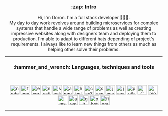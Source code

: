 <h3 align="center">:zap: Intro</h3>
<p align="center">
  Hi, I'm Doron. I'm a full stack developer 👨🏻‍💻.
  <br> My day to day work revolves around building microservices for complex systems that handle a wide range of problems as well as creating impressive websites along with designers team and deploying them to production. I'm able to adapt to different hats depending of project's requirements. I always like to learn new things from others as much as helping other solve their problems.
</p>

---

<h3 align="center">:hammer_and_wrench: Languages, techniques and tools</h3>
<br>
<p align="center">
  <img title="nodejs" height="30" src="https://cdn.jsdelivr.net/gh/devicons/devicon/icons/nodejs/nodejs-original.svg" />
  <img title="typescript" height="30" src="https://cdn.jsdelivr.net/gh/devicons/devicon/icons/typescript/typescript-original.svg" />
  <img title="express" height="30" src="https://cdn.jsdelivr.net/gh/devicons/devicon/icons/express/express-original.svg" />
  <img title="nestjs" height="30" src="https://cdn.jsdelivr.net/gh/devicons/devicon/icons/nestjs/nestjs-plain.svg" />
    <img title="socket.io" height="30" src="https://cdn.jsdelivr.net/gh/devicons/devicon/icons/socketio/socketio-original.svg" />
  <img title="angular" height="30" src="https://cdn.jsdelivr.net/gh/devicons/devicon/icons/angularjs/angularjs-original.svg" />
  <img title="html5" height="30" src="https://cdn.jsdelivr.net/gh/devicons/devicon/icons/html5/html5-original.svg" />
  <img title="css3" height="30" src="https://cdn.jsdelivr.net/gh/devicons/devicon/icons/css3/css3-original.svg" />
  <img title="sass" height="30" src="https://cdn.jsdelivr.net/gh/devicons/devicon/icons/sass/sass-original.svg" />
  <img title="javascript" height="30" src="https://cdn.jsdelivr.net/gh/devicons/devicon/icons/javascript/javascript-original.svg" />
  <img title="java" height="30" src="https://cdn.jsdelivr.net/gh/devicons/devicon/icons/java/java-original.svg" />
  <img title="python" height="30" src="https://cdn.jsdelivr.net/gh/devicons/devicon/icons/python/python-original.svg" />
  <img title="C" height="30" src="https://cdn.jsdelivr.net/gh/devicons/devicon/icons/c/c-original.svg" />
  <img title="mongodb" height="30" src="https://cdn.jsdelivr.net/gh/devicons/devicon/icons/mongodb/mongodb-original-wordmark.svg" />
  <img title="mssql" height="30" src="https://cdn.jsdelivr.net/gh/devicons/devicon/icons/microsoftsqlserver/microsoftsqlserver-plain.svg" />
  <img title="aws" height="30" src="https://cdn.jsdelivr.net/gh/devicons/devicon/icons/amazonwebservices/amazonwebservices-original.svg" />
  <img title='git' height='30' src="https://cdn.jsdelivr.net/gh/devicons/devicon/icons/git/git-original.svg" />


  <img title="photoshop cc" height="30" src="https://cdn.jsdelivr.net/gh/devicons/devicon/icons/photoshop/photoshop-line.svg" />
  <img title="figma" height="30" src="https://cdn.jsdelivr.net/gh/devicons/devicon/icons/figma/figma-original.svg" />
</p>

---

